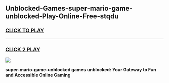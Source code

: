 
## Unblocked-Games-super-mario-game-unblocked-Play-Online-Free-stqdu
<h3>
<a href="https://premium76.site?title=super-mario-game-unblocked&ref=26A">CLICK TO PLAY</a></h3>
<hr>

<h3>
<a href="https://premium76.site?title=super-mario-game-unblocked&ref=26A">CLICK 2 PLAY</a>
  
</h3>

<a href="https://premium76.site?title=super-mario-game-unblocked&ref=26A"><img src="https://clearcache.store/games.png"></a>


**super-mario-game-unblocked games unblocked: Your Gateway to Fun and Accessible Online Gaming**
